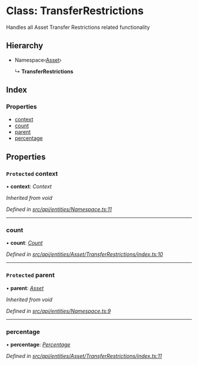 # Class: TransferRestrictions

Handles all Asset Transfer Restrictions related functionality

## Hierarchy

* Namespace‹[Asset](asset.md)›

  ↳ **TransferRestrictions**

## Index

### Properties

* [context](transferrestrictions.md#protected-context)
* [count](transferrestrictions.md#count)
* [parent](transferrestrictions.md#protected-parent)
* [percentage](transferrestrictions.md#percentage)

## Properties

### `Protected` context

• **context**: *Context*

*Inherited from void*

*Defined in [src/api/entities/Namespace.ts:11](https://github.com/PolymathNetwork/polymesh-sdk/blob/38ee8078/src/api/entities/Namespace.ts#L11)*

___

###  count

• **count**: *[Count](count.md)*

*Defined in [src/api/entities/Asset/TransferRestrictions/index.ts:10](https://github.com/PolymathNetwork/polymesh-sdk/blob/38ee8078/src/api/entities/Asset/TransferRestrictions/index.ts#L10)*

___

### `Protected` parent

• **parent**: *[Asset](asset.md)*

*Inherited from void*

*Defined in [src/api/entities/Namespace.ts:9](https://github.com/PolymathNetwork/polymesh-sdk/blob/38ee8078/src/api/entities/Namespace.ts#L9)*

___

###  percentage

• **percentage**: *[Percentage](percentage.md)*

*Defined in [src/api/entities/Asset/TransferRestrictions/index.ts:11](https://github.com/PolymathNetwork/polymesh-sdk/blob/38ee8078/src/api/entities/Asset/TransferRestrictions/index.ts#L11)*

